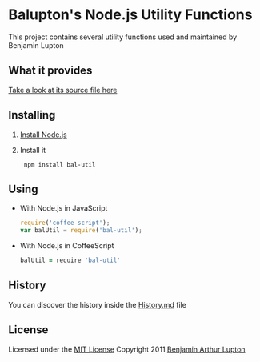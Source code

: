 # Balupton's Node.js Utility Functions

This project contains several utility functions used and maintained by Benjamin Lupton


## What it provides

[Take a look at its source file here](https://github.com/balupton/bal-util.npm/blob/master/lib/util.coffee#files)


## Installing


1. [Install Node.js](https://github.com/balupton/node/wiki/Installing-Node.js)

2. Install it

		npm install bal-util


## Using

- With Node.js in JavaScript

	``` javascript
	require('coffee-script');
	var balUtil = require('bal-util');
	```

- With Node.js in CoffeeScript
	
	``` coffeescript
	balUtil = require 'bal-util'
	```


## History

You can discover the history inside the [History.md](https://github.com/balupton/bal-util.npm/blob/master/History.md#files) file


## License

Licensed under the [MIT License](https://github.com/balupton/bal-util.npm/blob/master/LICENSE.txt)
Copyright 2011 [Benjamin Arthur Lupton](http://balupton.com)

